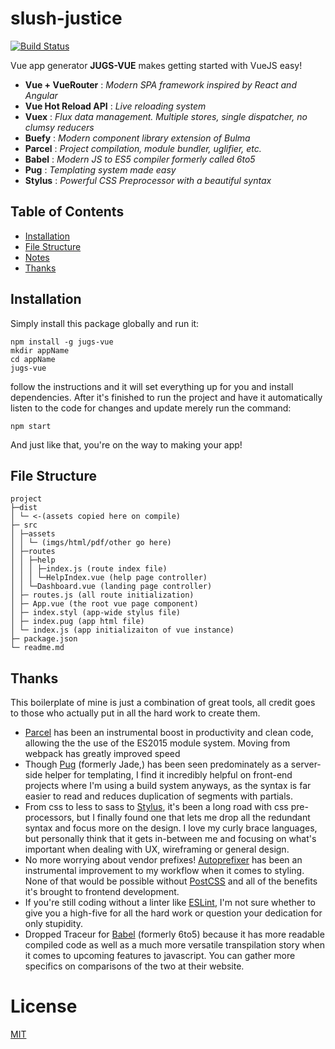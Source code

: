 # slush-justice

[![Build Status](https://github.com/nathanielinman/jugs-vue/workflows/Node.js%20CI/badge.svg)](https://github.com/nathanielinman/jugs-vue/actions)

Vue app generator **JUGS-VUE** makes getting started with VueJS easy!

- **Vue + VueRouter** : *Modern SPA framework inspired by React and Angular*
- **Vue Hot Reload API** : *Live reloading system*
- **Vuex** : *Flux data management. Multiple stores, single dispatcher, no clumsy reducers*
- **Buefy** : *Modern component library extension of Bulma*
- **Parcel** : *Project compilation, module bundler, uglifier, etc.*
- **Babel** : *Modern JS to ES5 compiler formerly called 6to5*
- **Pug** : *Templating system made easy*
- **Stylus** : *Powerful CSS Preprocessor with a beautiful syntax*

## Table of Contents

* [Installation](#installation)
* [File Structure](#file-structure)
* [Notes](#notes)
* [Thanks](#thanks)

## Installation

Simply install this package globally and run it:

```
npm install -g jugs-vue
mkdir appName
cd appName
jugs-vue
```

follow the instructions and it will set everything up for you and install
dependencies. After it's finished to run the project and have it automatically
listen to the code for changes and update merely run the command:

```
npm start
```

And just like that, you're on the way to making your app!

## File Structure

```
project
├─dist
│ └─ <-(assets copied here on compile)
├─ src
│ ├─assets
│ │ └─ (imgs/html/pdf/other go here)
│ ├─routes
│ │ ├─help
│ │ │ ├─index.js (route index file)
│ │ │ └─HelpIndex.vue (help page controller)
│ │ └─Dashboard.vue (landing page controller)
│ ├─ routes.js (all route initialization)
│ ├─ App.vue (the root vue page component)
│ ├─ index.styl (app-wide stylus file)
│ ├─ index.pug (app html file)
│ └─ index.js (app initializaiton of vue instance)
├─ package.json
└─ readme.md
```

## Thanks

This boilerplate of mine is just a combination of great tools, all credit goes to
those who actually put in all the hard work to create them.

- [Parcel][7] has been an instrumental boost in productivity and clean code, allowing the
  the use of the ES2015 module system. Moving from webpack has greatly improved speed
- Though [Pug][1] (formerly Jade,) has been seen predominately as a server-side helper
  for templating, I find it incredibly helpful on front-end projects where I'm using a
  build system anyways, as the syntax is far easier to read and reduces duplication of
  segments with partials.
- From css to less to sass to [Stylus][2], it's been a long road with css pre-processors,
  but I finally found one that lets me drop all the redundant syntax and focus more on the
  design. I love my curly brace languages, but personally think that it gets in-between
  me and focusing on what's important when dealing with UX, wireframing or general
  design.
- No more worrying about vendor prefixes! [Autoprefixer][4] has been an instrumental
  improvement to my workflow when it comes to styling. None of that would be possible
  without [PostCSS][3] and all of the benefits it's brought to frontend development.
- If you're still coding without a linter like [ESLint][5], I'm not sure whether to
  give you a high-five for all the hard work or question your dedication for only
  stupidity.
- Dropped Traceur for [Babel][6] (formerly 6to5) because it has more readable compiled
  code as well as a much more versatile transpilation story when it comes to upcoming
  features to javascript. You can gather more specifics on comparisons of the two at
  their website.

# License
 [MIT](/LICENSE)

[1]:https://github.com/pugjs/pug
[2]:https://github.com/learnboost/stylus
[3]:https://github.com/postcss/postcss
[4]:https://github.com/postcss/autoprefixer
[5]:http://eslint.org
[6]:https://github.com/babel/babel
[7]:https://parceljs.org/

